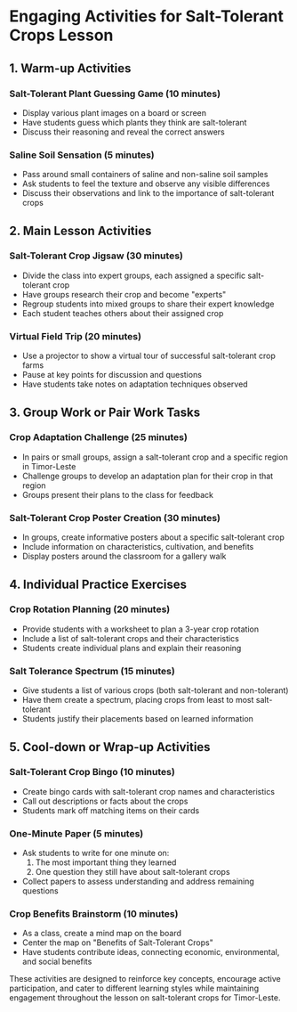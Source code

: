 # Engaging Activities for Salt-Tolerant Crops Lesson

## 1. Warm-up Activities

### Salt-Tolerant Plant Guessing Game (10 minutes)
- Display various plant images on a board or screen
- Have students guess which plants they think are salt-tolerant
- Discuss their reasoning and reveal the correct answers

### Saline Soil Sensation (5 minutes)
- Pass around small containers of saline and non-saline soil samples
- Ask students to feel the texture and observe any visible differences
- Discuss their observations and link to the importance of salt-tolerant crops

## 2. Main Lesson Activities

### Salt-Tolerant Crop Jigsaw (30 minutes)
- Divide the class into expert groups, each assigned a specific salt-tolerant crop
- Have groups research their crop and become "experts"
- Regroup students into mixed groups to share their expert knowledge
- Each student teaches others about their assigned crop

### Virtual Field Trip (20 minutes)
- Use a projector to show a virtual tour of successful salt-tolerant crop farms
- Pause at key points for discussion and questions
- Have students take notes on adaptation techniques observed

## 3. Group Work or Pair Work Tasks

### Crop Adaptation Challenge (25 minutes)
- In pairs or small groups, assign a salt-tolerant crop and a specific region in Timor-Leste
- Challenge groups to develop an adaptation plan for their crop in that region
- Groups present their plans to the class for feedback

### Salt-Tolerant Crop Poster Creation (30 minutes)
- In groups, create informative posters about a specific salt-tolerant crop
- Include information on characteristics, cultivation, and benefits
- Display posters around the classroom for a gallery walk

## 4. Individual Practice Exercises

### Crop Rotation Planning (20 minutes)
- Provide students with a worksheet to plan a 3-year crop rotation
- Include a list of salt-tolerant crops and their characteristics
- Students create individual plans and explain their reasoning

### Salt Tolerance Spectrum (15 minutes)
- Give students a list of various crops (both salt-tolerant and non-tolerant)
- Have them create a spectrum, placing crops from least to most salt-tolerant
- Students justify their placements based on learned information

## 5. Cool-down or Wrap-up Activities

### Salt-Tolerant Crop Bingo (10 minutes)
- Create bingo cards with salt-tolerant crop names and characteristics
- Call out descriptions or facts about the crops
- Students mark off matching items on their cards

### One-Minute Paper (5 minutes)
- Ask students to write for one minute on:
  1. The most important thing they learned
  2. One question they still have about salt-tolerant crops
- Collect papers to assess understanding and address remaining questions

### Crop Benefits Brainstorm (10 minutes)
- As a class, create a mind map on the board
- Center the map on "Benefits of Salt-Tolerant Crops"
- Have students contribute ideas, connecting economic, environmental, and social benefits

These activities are designed to reinforce key concepts, encourage active participation, and cater to different learning styles while maintaining engagement throughout the lesson on salt-tolerant crops for Timor-Leste.
